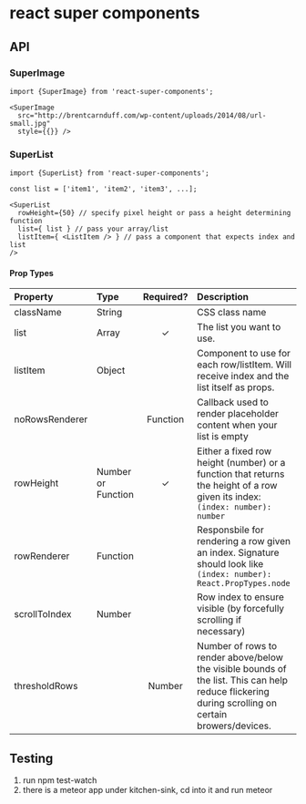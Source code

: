 # react super components

## API

### SuperImage

```
import {SuperImage} from 'react-super-components';

<SuperImage
  src="http://brentcarnduff.com/wp-content/uploads/2014/08/url-small.jpg"
  style={{}} />
```

### SuperList

```
import {SuperList} from 'react-super-components';

const list = ['item1', 'item2', 'item3', ...];

<SuperList
  rowHeight={50} // specify pixel height or pass a height determining function
  list={ list } // pass your array/list
  listItem={ <ListItem /> } // pass a component that expects index and list
/>

```
#### Prop Types

| Property | Type | Required? | Description |
|:---|:---|:---:|:---|
| className | String |  | CSS class name |
| list | Array | ✓ | The list you want to use. |
| listItem | Object |  | Component to use for each row/listItem. Will receive index and the list itself as props. |
| noRowsRenderer |  | Function | Callback used to render placeholder content when your list is empty |
| rowHeight | Number or Function | ✓ | Either a fixed row height (number) or a function that returns the height of a row given its index: `(index: number): number` |
| rowRenderer | Function |  | Responsbile for rendering a row given an index. Signature should look like `(index: number): React.PropTypes.node` |
| scrollToIndex | Number |  | Row index to ensure visible (by forcefully scrolling if necessary) |
| thresholdRows |  | Number | Number of rows to render above/below the visible bounds of the list. This can help reduce flickering during scrolling on certain browers/devices. |


## Testing
1. run npm test-watch
2. there is a meteor app under kitchen-sink, cd into it and run meteor
